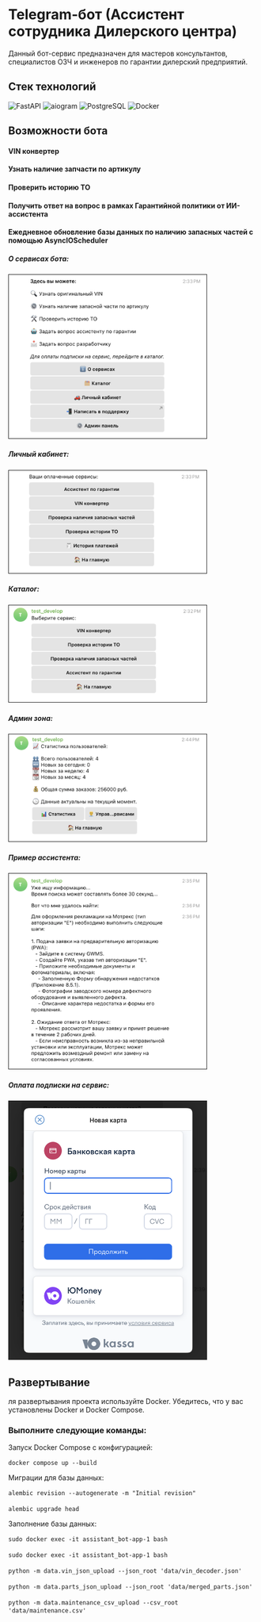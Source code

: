 # Telegram-бот (Ассистент сотрудника Дилерского центра)

Данный бот-сервис предназначен для мастеров консультантов, специалистов ОЗЧ и инженеров по гарантии дилерский предприятий.

## Стек технологий

![FastAPI](https://img.shields.io/badge/FastAPI-009639?style=flat)
![aiogram](https://img.shields.io/badge/aiogram-0099FF)
![PostgreSQL](https://img.shields.io/badge/PostgreSQL-336791?logo=postgresql&logoColor=white)
![Docker](https://img.shields.io/badge/Docker-2496ED?logo=docker&logoColor=white)


## Возможности бота

#### VIN конвертер
#### Узнать наличие запчасти по артикулу
#### Проверить историю ТО
#### Получить ответ на вопрос в рамках Гарантийной политики от ИИ-ассистента
#### Ежедневное обновление базы данных по наличию запасных частей с помощью AsyncIOScheduler


##### О сервисах бота:

<img src="examples/decription.png" width="400" height: auto border="1">

##### Личный кабинет:

<img src="examples/services.png" width="400" height: auto border="1">

##### Каталог:

<img src="examples/catalog.png" width="400" height: auto border="1">

##### Админ зона:

<img src="examples/statistic.png" width="400" height: auto border="1">

##### Пример ассистента:

<img src="examples/assistant.png" width="400" height: auto border="1">

##### Оплата подписки на сервис:

<img src="examples/payment.png" width="400" height: auto border="1">


## Развeртывание

ля развертывания проекта используйте Docker. Убедитесь, что у вас установлены Docker и Docker Compose.

### Выполните следующие команды:

Запуск Docker Compose с конфигурацией:

```
docker compose up --build
```

Миграции для базы данных:

```
alembic revision --autogenerate -m "Initial revision"

alembic upgrade head
```



Заполнение базы данных:

```
sudo docker exec -it assistant_bot-app-1 bash

sudo docker exec -it assistant_bot-app-1 bash

python -m data.vin_json_upload --json_root 'data/vin_decoder.json'

python -m data.parts_json_upload --json_root 'data/merged_parts.json'

python -m data.maintenance_csv_upload --csv_root 'data/maintenance.csv'
```
